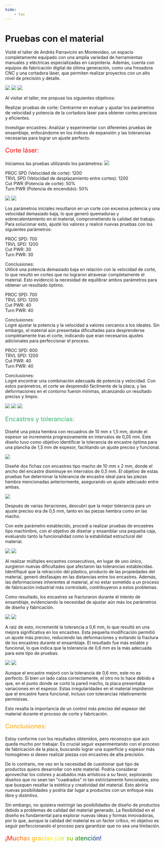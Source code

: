```yaml
---
hide:
    - toc
---
```


# Pruebas con el material

Visité el taller de Andrés Parravicini en Montevideo, un espacio completamente equipado con una amplia variedad de herramientas manuales y eléctricas especializadas en carpintería. Además, cuenta con equipos de fabricación digital de última generación, como una fresadora CNC y una cortadora láser, que permiten realizar proyectos con un alto nivel de precisión y detalle.

![](../images/PFI02/IMG-20241116-WA0009.jpg)
![](../images/PFI02/IMG-20241116-WA0010.jpg)
![](../images/PFI02/IMG-20241116-WA0011.jpg)

Al visitar el taller, me propuse los siguientes objetivos:

Realizar pruebas de corte: Centrarme en evaluar y ajustar los parámetros de velocidad y potencia de la cortadora láser para obtener cortes precisos y eficientes.

Investigar encastres: Analizar y experimentar con diferentes pruebas de ensamblaje, enfocándome en los índices de expansión y las tolerancias necesarias para lograr un ajuste perfecto.

<p style="font-size: 20px; color: red;">Corte láser:</p>

Iniciamos las pruebas utilizando los parámetros:
![](../images/PFI02/IMG-20241116-WA0006.jpg)

PROC SPD (Velocidad de corte): 1200<br>
TRVL SPD (Velocidad de desplazamiento entre cortes): 1200<br>
Cut PWR (Potencia de corte): 50%<br>
Turn PWR (Potencia de encendido): 50%<br>

![](../images/PFI02/IMG-20241116-WA0003.jpg)
![](../images/PFI02/IMG-20241116-WA0004.jpg)

Los parámetros iniciales resultaron en un corte con excesiva potencia y una velocidad demasiado baja, lo que generó quemaduras y sobrecalentamiento en el material, comprometiendo la calidad del trabajo. Para solucionar esto, ajusté los valores y realicé nuevas pruebas con los siguientes parámetros:

PROC SPD: 700<br>
TRVL SPD: 1200<br>
Cut PWR: 30<br>
Turn PWR: 30<br>

Conclusiones:<br>
Utilicé una potencia demasiado baja en relación con la velocidad de corte, lo que resultó en cortes que no lograron atravesar completamente el material. Esto evidenció la necesidad de equilibrar ambos parámetros para obtener un resultado óptimo.

PROC SPD: 700<br>
TRVL SPD: 1200<br>
Cut PWR: 40<br>
Turn PWR: 40<br>

Conclusiones:<br>
Logré ajustar la potencia y la velocidad a valores cercanos a los ideales. Sin embargo, el material aún presentaba dificultades para desprenderse completamente tras el corte, indicando que eran necesarios ajustes adicionales para perfeccionar el proceso.

PROC SPD: 600<br>
TRVL SPD: 1200<br>
Cut PWR: 40<br>
Turn PWR: 40<br>

Conclusiones: <br>
Logré encontrar una combinación adecuada de potencia y velocidad. Con estos parámetros, el corte se desprendió fácilmente de la placa, y las deformaciones en el contorno fueron mínimas, alcanzando un resultado preciso y limpio.

![](../images/PFI02/IMG-20241116-WA0002.jpg)
![](../images/PFI02/IMG-20241116-WA0008.jpg)
![](../images/PFI02/IMG-20241116-WA0001.jpg)

<p style="font-size: 20px; color: mediumseagreen;">Encastres y tolerancias:</p>

Diseñé una pieza hembra con recuadros de 10 mm x 1,5 mm, donde el espesor se incrementa progresivamente en intervalos de 0,05 mm. Este diseño tuvo como objetivo identificar la tolerancia de encastre óptima para una plancha de 1,5 mm de espesor, facilitando un ajuste preciso y funcional.

![](../images/PFI02/1.PNG)

Diseñé dos fichas con encastres tipo macho de 10 mm x 2 mm, donde el ancho del encastre disminuye en intervalos de 0,5 mm. El objetivo de estas pruebas fue determinar la tolerancia de encastre ideal para las piezas hembra mencionadas anteriormente, asegurando un ajuste adecuado entre ambas.

![](../images/PFI02/2.PNG)


Después de varias iteraciones, descubrí que la mejor tolerancia para un ajuste preciso era de 0,5 mm, tanto en las piezas hembra como en las macho.

Con este parámetro establecido, procedí a realizar pruebas de encastres tipo machimbre, con el objetivo de diseñar y ensamblar una pequeña caja, evaluando tanto la funcionalidad como la estabilidad estructural del material.

![](../images/PFI02/3.PNG)
![](../images/PFI02/IMG-20241116-WA0027.jpg)

Al realizar múltiples encastres consecutivos, en lugar de uno único, surgieron nuevas dificultades que afectaron las tolerancias establecidas. Identifiqué que la retracción del plástico, producto de las propiedades del material, generó desfasajes en las distancias entre los encastres. Además, las deformaciones inherentes al material, al no estar sometido a un proceso de fabricación industrial más controlado, contribuyeron a estos problemas. 

Como resultado, los encastres se fracturaron durante el intento de ensamblaje, evidenciando la necesidad de ajustar aún más los parámetros de diseño y fabricación.

![](../images/PFI02/IMG-20241116-WA0024.jpg)
![](../images/PFI02/IMG-20241116-WA0026.jpg)

A raíz de esto, incrementé la tolerancia a 0,6 mm, lo que resultó en una mejora significativa en los encastres. Esta pequeña modificación permitió un ajuste más preciso, reduciendo las deformaciones y evitando la fractura de los encastres durante el ensamblaje. El resultado fue más estable y funcional, lo que indica que la tolerancia de 0,6 mm es la más adecuada para este tipo de pruebas.

![](../images/PFI02/IMG-20241116-WA0020.jpg)
![](../images/PFI02/IMG-20241116-WA0021.jpg)

Aunque el encastre mejoró con la tolerancia de 0,6 mm, este no es perfecto. Si bien un lado calza correctamente, el otro no lo hace debido a que, en el punto donde se cortó la pared macho, la placa presentaba variaciones en el espesor. Estas irregularidades en el material impidieron que el encastre fuera funcional, incluso con tolerancias relativamente permisivas. 

Esto resalta la importancia de un control más preciso del espesor del material durante el proceso de corte y fabricación.

<p style="font-size: 20px; color: orange;">Conclusiones:</p>

Estoy conforme con los resultados obtenidos, pero reconozco que aún queda mucho por trabajar. Es crucial seguir experimentando con el proceso de fabricación de la placa, buscando lograr una superficie y espesor más homogéneo si deseo realizar piezas con encastres de alta precisión.

De lo contrario, me veo en la necesidad de cuestionar qué tipo de productos quiero desarrollar con este material. Podría considerar aprovechar los colores y acabados más artísticos a su favor, explorando diseños que no sean tan "cuadrados" ni tan estrictamente funcionales, sino que busquen resaltar la estética y creatividad del material. Esto abriría nuevas posibilidades y podría dar lugar a productos con un enfoque más libre y distintivo.

Sin embargo, no quisiera restringir las posibilidades de diseño de productos debido a problemas de calidad del material generado. La flexibilidad en el diseño es fundamental para explorar nuevas ideas y formas innovadoras, por lo que, aunque la calidad del material es un factor crítico, mi objetivo es seguir perfeccionando el proceso para garantizar que no sea una limitación.

<p style="font-size: 20px"; class="rainbow">¡Muchas gracias por su atención!</p>

<meta charset="UTF-8">
    <meta name="viewport" content="width=device-width, initial-scale=1.0">
    <title>Embed YouTube Video</title>

<meta charset="UTF-8">
    <meta name="viewport" content="width=device-width, initial-scale=1.0">
    <title>Texto Arcoíris</title>
    <style>
        .rainbow {
            background: linear-gradient(to right, red, orange, yellow, green, blue, indigo, violet);
            color: transparent;
            background-clip: text;
        }
    </style>    

<html lang="en">